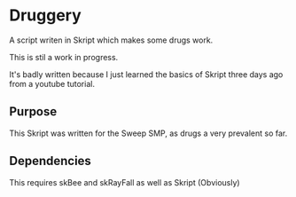 # Druggery

A script writen in Skript which makes some drugs work.

This is stil a work in progress.

It's badly written because I just learned the basics of Skript three days ago from a youtube tutorial.

## Purpose

This Skript was written for the Sweep SMP, as drugs a very prevalent so far.

## Dependencies

This requires skBee and skRayFall as well as Skript (Obviously)
